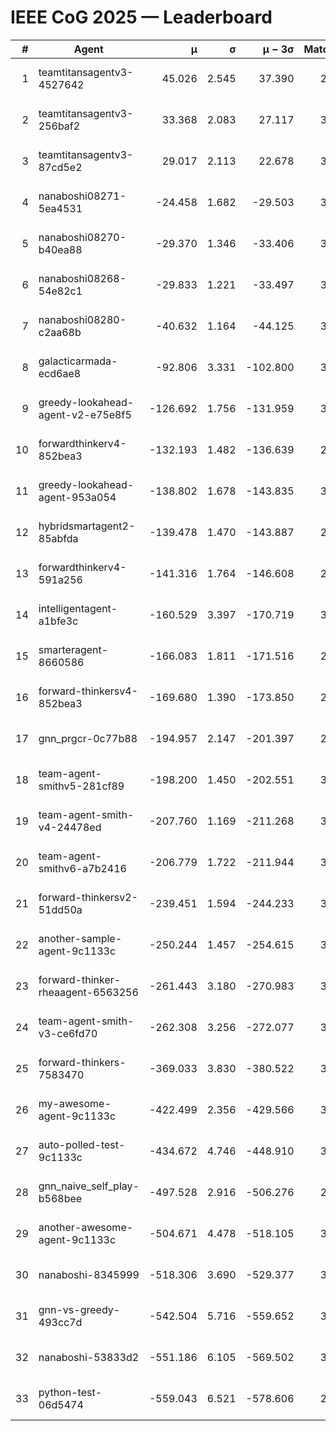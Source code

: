 # IEEE CoG 2025 — Leaderboard

| # | Agent | μ | σ | μ − 3σ | Matches | Updated |
|---:|---|---:|---:|---:|---:|---|
| 1 | teamtitansagentv3-4527642 | 45.026 | 2.545 | 37.390 | 2856 | 2025-09-01 19:10 |
| 2 | teamtitansagentv3-256baf2 | 33.368 | 2.083 | 27.117 | 3314 | 2025-09-01 19:10 |
| 3 | teamtitansagentv3-87cd5e2 | 29.017 | 2.113 | 22.678 | 3178 | 2025-09-01 19:10 |
| 4 | nanaboshi08271-5ea4531 | -24.458 | 1.682 | -29.503 | 3280 | 2025-09-01 19:10 |
| 5 | nanaboshi08270-b40ea88 | -29.370 | 1.346 | -33.406 | 3540 | 2025-09-01 19:10 |
| 6 | nanaboshi08268-54e82c1 | -29.833 | 1.221 | -33.497 | 3540 | 2025-09-01 19:10 |
| 7 | nanaboshi08280-c2aa68b | -40.632 | 1.164 | -44.125 | 3720 | 2025-09-01 19:10 |
| 8 | galacticarmada-ecd6ae8 | -92.806 | 3.331 | -102.800 | 3220 | 2025-09-01 19:10 |
| 9 | greedy-lookahead-agent-v2-e75e8f5 | -126.692 | 1.756 | -131.959 | 3688 | 2025-09-01 19:10 |
| 10 | forwardthinkerv4-852bea3 | -132.193 | 1.482 | -136.639 | 2786 | 2025-09-01 19:10 |
| 11 | greedy-lookahead-agent-953a054 | -138.802 | 1.678 | -143.835 | 3648 | 2025-09-01 19:10 |
| 12 | hybridsmartagent2-85abfda | -139.478 | 1.470 | -143.887 | 2702 | 2025-09-01 19:10 |
| 13 | forwardthinkerv4-591a256 | -141.316 | 1.764 | -146.608 | 2716 | 2025-09-01 19:10 |
| 14 | intelligentagent-a1bfe3c | -160.529 | 3.397 | -170.719 | 3012 | 2025-09-01 19:10 |
| 15 | smarteragent-8660586 | -166.083 | 1.811 | -171.516 | 2703 | 2025-09-01 19:10 |
| 16 | forward-thinkersv4-852bea3 | -169.680 | 1.390 | -173.850 | 2703 | 2025-09-01 19:10 |
| 17 | gnn_prgcr-0c77b88 | -194.957 | 2.147 | -201.397 | 2740 | 2025-09-01 19:10 |
| 18 | team-agent-smithv5-281cf89 | -198.200 | 1.450 | -202.551 | 3340 | 2025-09-01 19:10 |
| 19 | team-agent-smith-v4-24478ed | -207.760 | 1.169 | -211.268 | 3680 | 2025-09-01 19:10 |
| 20 | team-agent-smithv6-a7b2416 | -206.779 | 1.722 | -211.944 | 3640 | 2025-09-01 19:10 |
| 21 | forward-thinkersv2-51dd50a | -239.451 | 1.594 | -244.233 | 3114 | 2025-09-01 19:10 |
| 22 | another-sample-agent-9c1133c | -250.244 | 1.457 | -254.615 | 3560 | 2025-09-01 19:10 |
| 23 | forward-thinker-rheaagent-6563256 | -261.443 | 3.180 | -270.983 | 3594 | 2025-09-01 19:10 |
| 24 | team-agent-smith-v3-ce6fd70 | -262.308 | 3.256 | -272.077 | 3280 | 2025-09-01 19:10 |
| 25 | forward-thinkers-7583470 | -369.033 | 3.830 | -380.522 | 3420 | 2025-09-01 19:10 |
| 26 | my-awesome-agent-9c1133c | -422.499 | 2.356 | -429.566 | 3620 | 2025-09-01 19:10 |
| 27 | auto-polled-test-9c1133c | -434.672 | 4.746 | -448.910 | 3540 | 2025-09-01 19:10 |
| 28 | gnn_naive_self_play-b568bee | -497.528 | 2.916 | -506.276 | 2160 | 2025-09-01 19:10 |
| 29 | another-awesome-agent-9c1133c | -504.671 | 4.478 | -518.105 | 3420 | 2025-09-01 19:10 |
| 30 | nanaboshi-8345999 | -518.306 | 3.690 | -529.377 | 3120 | 2025-09-01 19:10 |
| 31 | gnn-vs-greedy-493cc7d | -542.504 | 5.716 | -559.652 | 3060 | 2025-09-01 19:10 |
| 32 | nanaboshi-53833d2 | -551.186 | 6.105 | -569.502 | 3160 | 2025-09-01 19:10 |
| 33 | python-test-06d5474 | -559.043 | 6.521 | -578.606 | 2620 | 2025-09-01 19:10 |
